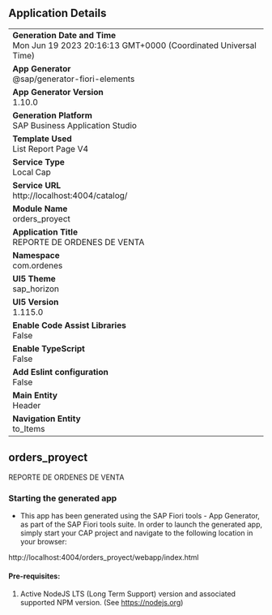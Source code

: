 ## Application Details
|               |
| ------------- |
|**Generation Date and Time**<br>Mon Jun 19 2023 20:16:13 GMT+0000 (Coordinated Universal Time)|
|**App Generator**<br>@sap/generator-fiori-elements|
|**App Generator Version**<br>1.10.0|
|**Generation Platform**<br>SAP Business Application Studio|
|**Template Used**<br>List Report Page V4|
|**Service Type**<br>Local Cap|
|**Service URL**<br>http://localhost:4004/catalog/
|**Module Name**<br>orders_proyect|
|**Application Title**<br>REPORTE DE ORDENES DE VENTA|
|**Namespace**<br>com.ordenes|
|**UI5 Theme**<br>sap_horizon|
|**UI5 Version**<br>1.115.0|
|**Enable Code Assist Libraries**<br>False|
|**Enable TypeScript**<br>False|
|**Add Eslint configuration**<br>False|
|**Main Entity**<br>Header|
|**Navigation Entity**<br>to_Items|

## orders_proyect

REPORTE DE ORDENES DE VENTA

### Starting the generated app

-   This app has been generated using the SAP Fiori tools - App Generator, as part of the SAP Fiori tools suite.  In order to launch the generated app, simply start your CAP project and navigate to the following location in your browser:

http://localhost:4004/orders_proyect/webapp/index.html

#### Pre-requisites:

1. Active NodeJS LTS (Long Term Support) version and associated supported NPM version.  (See https://nodejs.org)


